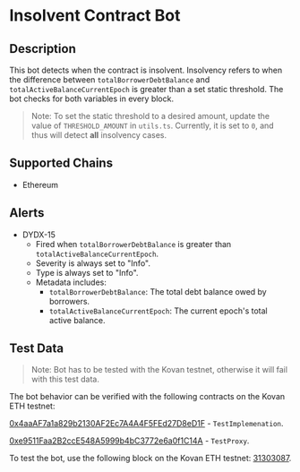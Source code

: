 # Insolvent Contract Bot

## Description

This bot detects when the contract is insolvent. Insolvency refers to when the difference between `totalBorrowerDebtBalance` and `totalActiveBalanceCurrentEpoch` is greater than a set static threshold. The bot checks for both variables in every block.

> Note: To set the static threshold to a desired amount, update the value of `THRESHOLD_AMOUNT` in `utils.ts`. Currently, it is set to `0`, and thus will detect **all** insolvency cases.

## Supported Chains

- Ethereum

## Alerts

- DYDX-15
  - Fired when `totalBorrowerDebtBalance` is greater than `totalActiveBalanceCurrentEpoch`.
  - Severity is always set to "Info".
  - Type is always set to "Info".
  - Metadata includes:
    - `totalBorrowerDebtBalance`: The total debt balance owed by borrowers.
    - `totalActiveBalanceCurrentEpoch`: The current epoch's total active balance.

## Test Data
> Note: Bot has to be tested with the Kovan testnet, otherwise it will fail with this test data.

The bot behavior can be verified with the following contracts on the Kovan ETH testnet:

[0x4aaAF7a1a829b2130AF2Ec7A4A4F5FEd27D8eD1F](https://kovan.etherscan.io/address/0x4aaAF7a1a829b2130AF2Ec7A4A4F5FEd27D8eD1F) - `TestImplemenation`.

[0xe9511Faa2B2ccE548A5999b4bC3772e6a0f1C14A](https://kovan.etherscan.io/address/0xe9511Faa2B2ccE548A5999b4bC3772e6a0f1C14A) - `TestProxy`.

To test the bot, use the following block on the Kovan ETH testnet: [31303087](https://kovan.etherscan.io/block/31303087).